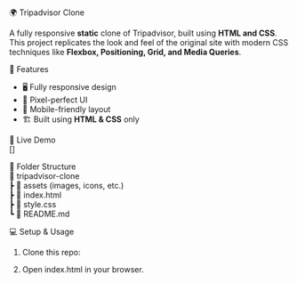 🌍 Tripadvisor Clone  

A fully responsive **static** clone of Tripadvisor, built using **HTML and CSS**. This project replicates the look and feel of the original site with modern CSS techniques like **Flexbox, Positioning, Grid, and Media Queries**.  

 📌 Features  
- 🖥️ Fully responsive design  
- 🎨 Pixel-perfect UI  
- 📱 Mobile-friendly layout  
- 🏗️ Built using **HTML & CSS** only  

🚀 Live Demo  
[]  

📂 Folder Structure  
📂 tripadvisor-clone  
 ┣ 📂 assets (images, icons, etc.)  
 ┣ 📜 index.html  
 ┣ 📜 style.css  
 ┗ 📜 README.md  

💻 Setup & Usage  
1. Clone this repo:  
     
2. Open index.html in your browser.  
